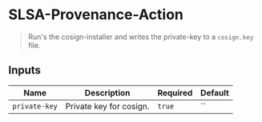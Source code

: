 
# SLSA-Provenance-Action

> Run's the cosign-installer and writes the private-key to a `cosign.key` file.


## Inputs

| Name | Description | Required | Default |
| --- | --- | --- | --- |
| `private-key` | Private key for cosign. | `true` | `` |
